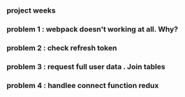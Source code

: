 ### project weeks

###  problem 1 : webpack doesn't working at all. Why?
###  problem 2 : check refresh token
###  problem 3 : request full user data . Join tables 
###  problem 4 : handlee connect function redux 